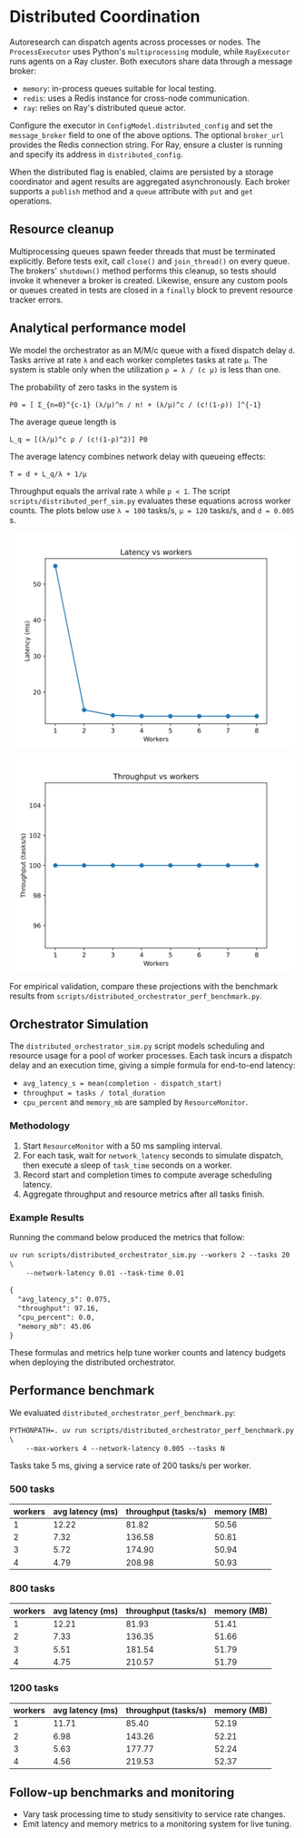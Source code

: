 # Distributed Coordination

Autoresearch can dispatch agents across processes or nodes. The
`ProcessExecutor` uses Python's `multiprocessing` module, while
`RayExecutor` runs agents on a Ray cluster. Both executors share data
through a message broker:

- `memory`: in-process queues suitable for local testing.
- `redis`: uses a Redis instance for cross-node communication.
- `ray`: relies on Ray's distributed queue actor.

Configure the executor in `ConfigModel.distributed_config` and set the
`message_broker` field to one of the above options. The optional
`broker_url` provides the Redis connection string. For Ray, ensure a
cluster is running and specify its address in `distributed_config`.

When the distributed flag is enabled, claims are persisted by a storage
coordinator and agent results are aggregated asynchronously. Each broker
supports a `publish` method and a `queue` attribute with `put` and `get`
operations.

## Resource cleanup

Multiprocessing queues spawn feeder threads that must be terminated
explicitly. Before tests exit, call `close()` and `join_thread()` on every
queue. The brokers' `shutdown()` method performs this cleanup, so tests should
invoke it whenever a broker is created. Likewise, ensure any custom pools or
queues created in tests are closed in a `finally` block to prevent resource
tracker errors.

## Analytical performance model

We model the orchestrator as an M/M/c queue with a fixed dispatch delay
`d`. Tasks arrive at rate `λ` and each worker completes tasks at rate
`μ`. The system is stable only when the utilization `ρ = λ / (c μ)` is
less than one.

The probability of zero tasks in the system is

```
P0 = [ Σ_{n=0}^{c-1} (λ/μ)^n / n! + (λ/μ)^c / (c!(1-ρ)) ]^{-1}
```

The average queue length is

```
L_q = [(λ/μ)^c ρ / (c!(1-ρ)^2)] P0
```

The average latency combines network delay with queueing effects:

```
T = d + L_q/λ + 1/μ
```

Throughput equals the arrival rate `λ` while `ρ < 1`. The script
`scripts/distributed_perf_sim.py` evaluates these equations across worker
counts. The plots below use `λ = 100` tasks/s, `μ = 120` tasks/s, and
`d = 0.005` s.

![Latency vs workers](images/distributed_latency.svg)

![Throughput vs workers](images/distributed_throughput.svg)

For empirical validation, compare these projections with the benchmark
results from `scripts/distributed_orchestrator_perf_benchmark.py`.

## Orchestrator Simulation

The `distributed_orchestrator_sim.py` script models scheduling and resource
usage for a pool of worker processes. Each task incurs a dispatch delay and an
execution time, giving a simple formula for end-to-end latency:

- `avg_latency_s = mean(completion - dispatch_start)`
- `throughput = tasks / total_duration`
- `cpu_percent` and `memory_mb` are sampled by `ResourceMonitor`.

### Methodology

1. Start `ResourceMonitor` with a 50 ms sampling interval.
2. For each task, wait for `network_latency` seconds to simulate dispatch, then
   execute a sleep of `task_time` seconds on a worker.
3. Record start and completion times to compute average scheduling latency.
4. Aggregate throughput and resource metrics after all tasks finish.

### Example Results

Running the command below produced the metrics that follow:

```
uv run scripts/distributed_orchestrator_sim.py --workers 2 --tasks 20 \
    --network-latency 0.01 --task-time 0.01
```

```
{
  "avg_latency_s": 0.075,
  "throughput": 97.16,
  "cpu_percent": 0.0,
  "memory_mb": 45.06
}
```

These formulas and metrics help tune worker counts and latency budgets when
deploying the distributed orchestrator.

## Performance benchmark

We evaluated `distributed_orchestrator_perf_benchmark.py`:

```
PYTHONPATH=. uv run scripts/distributed_orchestrator_perf_benchmark.py \
    --max-workers 4 --network-latency 0.005 --tasks N
```

Tasks take 5 ms, giving a service rate of 200 tasks/s per worker.

### 500 tasks

| workers | avg latency (ms) | throughput (tasks/s) | memory (MB) |
| ------- | ---------------- | ------------------- | ----------- |
| 1 | 12.22 | 81.82 | 50.56 |
| 2 | 7.32 | 136.58 | 50.81 |
| 3 | 5.72 | 174.90 | 50.94 |
| 4 | 4.79 | 208.98 | 50.93 |

### 800 tasks

| workers | avg latency (ms) | throughput (tasks/s) | memory (MB) |
| ------- | ---------------- | ------------------- | ----------- |
| 1 | 12.21 | 81.93 | 51.41 |
| 2 | 7.33 | 136.35 | 51.66 |
| 3 | 5.51 | 181.54 | 51.79 |
| 4 | 4.75 | 210.57 | 51.79 |

### 1200 tasks

| workers | avg latency (ms) | throughput (tasks/s) | memory (MB) |
| ------- | ---------------- | ------------------- | ----------- |
| 1 | 11.71 | 85.40 | 52.19 |
| 2 | 6.98 | 143.26 | 52.21 |
| 3 | 5.63 | 177.77 | 52.24 |
| 4 | 4.56 | 219.53 | 52.37 |

## Follow-up benchmarks and monitoring

- Vary task processing time to study sensitivity to service rate changes.
- Emit latency and memory metrics to a monitoring system for live tuning.
